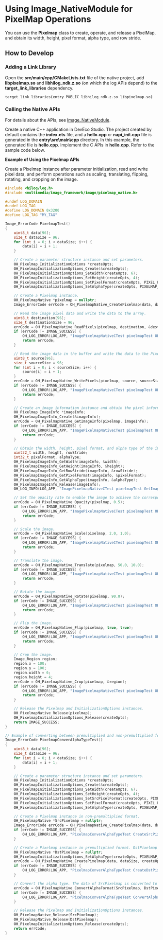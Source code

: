 # Using Image_NativeModule for PixelMap Operations
<!--Kit: Image Kit-->
<!--Subsystem: Multimedia-->
<!--Owner: @yaozhupeng-->
<!--Designer: @yaozhupeng-->
<!--Tester: @zhaoxiaoguang2-->
<!--Adviser: @w_Machine_cc-->

You can use the **Pixelmap** class to create, operate, and release a PixelMap, and obtain its width, height, pixel format, alpha type, and row stride.

## How to Develop

### Adding a Link Library

Open the **src/main/cpp/CMakeLists.txt** file of the native project, add **libpixelmap.so** and **libhilog_ndk.z.so** (on which the log APIs depend) to the **target_link_libraries** dependency.

```txt
target_link_libraries(entry PUBLIC libhilog_ndk.z.so libpixelmap.so)
```

### Calling the Native APIs

For details about the APIs, see [Image_NativeModule](../../reference/apis-image-kit/capi-image-nativemodule.md).

Create a native C++ application in DevEco Studio. The project created by default contains the **index.ets** file, and a **hello.cpp** or **napi_init.cpp** file is generated in the **entry\src\main\cpp** directory. In this example, the generated file is **hello.cpp**. Implement the C APIs in **hello.cpp**. Refer to the sample code below.

**Example of Using the Pixelmap APIs**

Create a Pixelmap instance after parameter initialization, read and write pixel data, and perform operations such as scaling, translating, flipping, rotating, and cropping on the image.

```c++
#include <hilog/log.h>
#include <multimedia/image_framework/image/pixelmap_native.h>

#undef LOG_DOMAIN
#undef LOG_TAG
#define LOG_DOMAIN 0x3200
#define LOG_TAG "MY_TAG"

Image_ErrorCode PixelmapTest()
{
    uint8_t data[96];
    size_t dataSize = 96;
    for (int i = 0; i < dataSize; i++) {
        data[i] = i + 1;
    }

    // Create a parameter structure instance and set parameters.
    OH_Pixelmap_InitializationOptions *createOpts;
    OH_PixelmapInitializationOptions_Create(&createOpts);
    OH_PixelmapInitializationOptions_SetWidth(createOpts, 6);
    OH_PixelmapInitializationOptions_SetHeight(createOpts, 4);
    OH_PixelmapInitializationOptions_SetPixelFormat(createOpts, PIXEL_FORMAT_RGBA_8888);
    OH_PixelmapInitializationOptions_SetAlphaType(createOpts, PIXELMAP_ALPHA_TYPE_UNKNOWN);

    // Create a Pixelmap instance.
    OH_PixelmapNative *pixelmap = nullptr;
    Image_ErrorCode errCode = OH_PixelmapNative_CreatePixelmap(data, dataSize, createOpts, &pixelmap);

    // Read the image pixel data and write the data to the array.
    uint8_t destination[96];
    size_t destinationSize = 96;
    errCode = OH_PixelmapNative_ReadPixels(pixelmap, destination, &destinationSize);
    if (errCode != IMAGE_SUCCESS) {
        OH_LOG_ERROR(LOG_APP, "ImagePixelmapNativeCTest pixelmapTest OH_PixelmapNative_ReadPixels failed, errCode: %{public}d.", errCode);
        return errCode;
    }

    // Read the image data in the buffer and write the data to the Pixelmap instance.
    uint8_t source[96];
    size_t sourceSize = 96;
    for (int i = 0; i < sourceSize; i++) {
        source[i] = i + 1;
    }
    errCode = OH_PixelmapNative_WritePixels(pixelmap, source, sourceSize);
    if (errCode != IMAGE_SUCCESS) {
        OH_LOG_ERROR(LOG_APP, "ImagePixelmapNativeCTest pixelmapTest OH_PixelmapNative_WritePixels failed, errCode: %{public}d.", errCode);
        return errCode;
    }

    // Create an image information instance and obtain the pixel information.
    OH_Pixelmap_ImageInfo *imageInfo;
    OH_PixelmapImageInfo_Create(&imageInfo);
    errCode = OH_PixelmapNative_GetImageInfo(pixelmap, imageInfo);
    if (errCode != IMAGE_SUCCESS) {
        OH_LOG_ERROR(LOG_APP, "ImagePixelmapNativeCTest pixelmapTest OH_PixelmapNative_GetImageInfo failed, errCode: %{public}d.", errCode);
        return errCode;
    }

    // Obtain the width, height, pixel format, and alpha type of the image.
    uint32_t width, height, rowStride;
    int32_t pixelFormat, alphaType;
    OH_PixelmapImageInfo_GetWidth(imageInfo, &width);
    OH_PixelmapImageInfo_GetHeight(imageInfo, &height);
    OH_PixelmapImageInfo_GetRowStride(imageInfo, &rowStride);
    OH_PixelmapImageInfo_GetPixelFormat(imageInfo, &pixelFormat);
    OH_PixelmapImageInfo_GetAlphaType(imageInfo, &alphaType);
    OH_PixelmapImageInfo_Release(imageInfo);
    OH_LOG_INFO(LOG_APP, "ImagePixelmapNativeCTest pixelmapTest GetImageInfo success, width: %{public}d, height: %{public}d, rowStride: %{public}d, pixelFormat: %{public}d, alphaType: %{public}d.", width, height, rowStride, pixelFormat, alphaType);

    // Set the opacity rate to enable the image to achieve the corresponding opacity effect.
    errCode = OH_PixelmapNative_Opacity(pixelmap, 0.5);
    if (errCode != IMAGE_SUCCESS) {
        OH_LOG_ERROR(LOG_APP, "ImagePixelmapNativeCTest pixelmapTest OH_PixelmapNative_Opacity failed, errCode: %{public}d.", errCode);
        return errCode;
    }

    // Scale the image.
    errCode = OH_PixelmapNative_Scale(pixelmap, 2.0, 1.0);
    if (errCode != IMAGE_SUCCESS) {
        OH_LOG_ERROR(LOG_APP, "ImagePixelmapNativeCTest pixelmapTest OH_PixelmapNative_Scale failed, errCode: %{public}d.", errCode);
        return errCode;
    }

    // Translate the image.
    errCode = OH_PixelmapNative_Translate(pixelmap, 50.0, 10.0);
    if (errCode != IMAGE_SUCCESS) {
        OH_LOG_ERROR(LOG_APP, "ImagePixelmapNativeCTest pixelmapTest OH_PixelmapNative_Translate failed, errCode: %{public}d.", errCode);
        return errCode;
    }

    // Rotate the image.
    errCode = OH_PixelmapNative_Rotate(pixelmap, 90.0);
    if (errCode != IMAGE_SUCCESS) {
        OH_LOG_ERROR(LOG_APP, "ImagePixelmapNativeCTest pixelmapTest OH_PixelmapNative_Rotate failed, errCode: %{public}d.", errCode);
        return errCode;
    }

    // Flip the image.
    errCode = OH_PixelmapNative_Flip(pixelmap, true, true);
    if (errCode != IMAGE_SUCCESS) {
        OH_LOG_ERROR(LOG_APP, "ImagePixelmapNativeCTest pixelmapTest OH_PixelmapNative_Flip failed, errCode: %{public}d.", errCode);
        return errCode;
    }

    // Crop the image.
    Image_Region region;
    region.x = 100;
    region.y = 100;
    region.width = 6;
    region.height = 4;
    errCode = OH_PixelmapNative_Crop(pixelmap, &region);
    if (errCode != IMAGE_SUCCESS) {
        OH_LOG_ERROR(LOG_APP, "ImagePixelmapNativeCTest pixelmapTest OH_PixelmapNative_Crop failed, errCode: %{public}d.", errCode);
        return errCode;
    }

    // Release the Pixelmap and InitializationOptions instances.
    OH_PixelmapNative_Release(pixelmap);
    OH_PixelmapInitializationOptions_Release(createOpts);
    return IMAGE_SUCCESS;
}

// Example of converting between premultiplied and non-premultiplied formats in PixelMap.
Image_ErrorCode PixelmapConverAlphaTypeTest()
{
    uint8_t data[96];
    size_t dataSize = 96;
    for (int i = 0; i < dataSize; i++) {
        data[i] = i + 1;
    }

    // Create a parameter structure instance and set parameters.
    OH_Pixelmap_InitializationOptions *createOpts;
    OH_PixelmapInitializationOptions_Create(&createOpts);
    OH_PixelmapInitializationOptions_SetWidth(createOpts, 6);
    OH_PixelmapInitializationOptions_SetHeight(createOpts, 4);
    OH_PixelmapInitializationOptions_SetSrcPixelFormat(createOpts, PIXEL_FORMAT_RGBA_8888);
    OH_PixelmapInitializationOptions_SetPixelFormat(createOpts, PIXEL_FORMAT_RGBA_8888);
    OH_PixelmapInitializationOptions_SetAlphaType(createOpts, PIXELMAP_ALPHA_TYPE_UNPREMULTIPLIED);

    // Create a Pixelmap instance in non-premultiplied format.
    OH_PixelmapNative *SrcPixelmap = nullptr;
    Image_ErrorCode errCode = OH_PixelmapNative_CreatePixelmap(data, dataSize, createOpts, &SrcPixelmap);
    if (errCode != IMAGE_SUCCESS) {
        OH_LOG_ERROR(LOG_APP, "PixelmapConverAlphaTypeTest CreateSrcPixelMap failed, errCode: %{public}d.", errCode);
    }

    // Create a Pixelmap instance in premultiplied format. DstPixelmap is used to store the data after the alpha type of SrcPixelmap is converted.
    OH_PixelmapNative *DstPixelmap = nullptr;
    OH_PixelmapInitializationOptions_SetAlphaType(createOpts, PIXELMAP_ALPHA_TYPE_PREMULTIPLIED);
    errCode = OH_PixelmapNative_CreatePixelmap(data, dataSize, createOpts, &DstPixelmap);
    if (errCode != IMAGE_SUCCESS) {
        OH_LOG_ERROR(LOG_APP, "PixelmapConverAlphaTypeTest CreateDstPixelMap failed, errCode: %{public}d.", errCode);
    }

    // Convert the alpha type. The data of SrcPixelmap is converted to premultiplied format and saved to DstPixelmap.
    errCode = OH_PixelmapNative_ConvertAlphaFormat(SrcPixelmap, DstPixelmap, true);
    if (errCode != IMAGE_SUCCESS) {
        OH_LOG_ERROR(LOG_APP, "PixelmapConverAlphaTypeTest ConvertAlphaFormat failed, errCode: %{public}d.", errCode);
    }

    // Release the Pixelmap and InitializationOptions instances.
    OH_PixelmapNative_Release(SrcPixelmap);
    OH_PixelmapNative_Release(DstPixelmap);
    OH_PixelmapInitializationOptions_Release(createOpts);
    return errCode;
}
```
